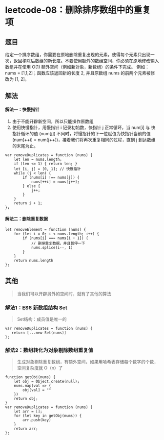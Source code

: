 # leetcode-08：删除排序数组中的重复项
## 题目
给定一个排序数组，你需要在原地删除重复出现的元素，使得每个元素只出现一次，返回移除后数组的新长度。不要使用额外的数组空间，你必须在原地修改输入数组并在使用 O(1) 额外空间（例如新对象，新数组）的条件下完成。
例如：nums = [1,1,2]；函数应该返回新的长度 2, 并且原数组 nums 的前两个元素被修改为 [1, 2]。 

## 解法
#### 解法一：快慢指针
1. 由于不能开辟新空间，所以只能操作原数组
2. 使用快慢指针，用慢指针 i 记录初始数，快指针 j 正常循环，当 num[i] 与 快指针循环的值 (num[j]) 不同时，将慢指针的下一位赋值为快指针当前的值 (num[++i] = num[j++])，接着我们将再次重复相同的过程，直到 j 到达数组的末尾为止。

```
var removeDuplicates = function (nums) {
    let len = nums.length;
    if (len <= 1) { return len; }
    let [i, j] = [0, 1]; // 快慢指针
    while (j < len) {
        if (nums[i] !== nums[j]) {
            nums[++i] = nums[j++];
        } else {
            j++;
        }
    }
    return i + 1;
};
```

#### 解法二：删除重复数据

```
let removeElement = function (nums) {
    for (let i = 0; i < nums.length; i++) {
        if (nums[i] === nums[i + 1]) {
            // 删掉重复数据，并且暂停一下
            nums.splice(i--, 1)
        }
    }
    return nums.length
};
```

## 其他
> 当我们可以开辟另外的空间时，就有了其他的算法

### 解法1：ES6 新数组结构 Set
> Set结构：成员值是唯一的

```
var removeDuplicates = function (nums) {
   return [...new Set(nums)]
};
```

### 解法2：数组转化为对象剔除数组重复值
> 生成对象剔除重复数组，有额外空间，如果用哈希表存储每个数字的个数，空间复杂度就 O（n）了

```
function getObj(nums) {
    let obj = Object.create(null);
    nums.map(val => {
        obj[val] = ""
    })
    return obj;
}
var removeDuplicates = function (nums) {
    let arr = [];
    for (let key in getObj(nums)) {
        arr.push(key)
    }
    return arr;
};
```